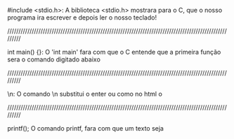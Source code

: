 #include <stdio.h>: A biblioteca <stdio.h> mostrara para o C, que o nosso programa ira escrever e depois ler o nosso teclado! 

/////////////////////////////////////////////////////////////////////////////////////////////////////////

int main() {}: O 'int main' fara com que o C entende que a primeira função sera o comando digitado abaixo 

/////////////////////////////////////////////////////////////////////////////////////////////////////////

\n: O comando \n substitui o enter ou como no html o </br> 

/////////////////////////////////////////////////////////////////////////////////////////////////////////

printf(); O comando printf, fara com que um texto seja 
